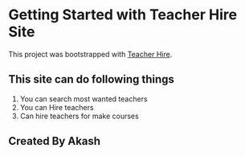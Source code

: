 # Getting Started with Teacher Hire Site

This project was bootstrapped with [Teacher Hire](https://github.com/ProgrammingHeroWC4/the-superhero-direction-akaash67).

## This site can do following things

1. You can search most wanted teachers
2. You can Hire teachers
3. Can hire teachers for make courses

## Created By Akash